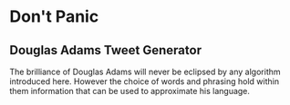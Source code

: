 # Don't Panic

## Douglas Adams Tweet Generator

The brilliance of Douglas Adams will never be eclipsed by any algorithm introduced here. However the choice of words and phrasing hold within them information that can be used to approximate his language.


